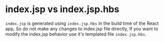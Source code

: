 <!--
 * Copyright (c) 2017-2023, WSO2 LLC (https://www.wso2.com) All Rights Reserved.
 * 
 * WSO2 LLC licenses this file to you under the Apache License,
 * Version 2.0 (the "License"); you may not use this file except
 * in compliance with the License.
 * You may obtain a copy of the License at
 * 
 * http://www.apache.org/licenses/LICENSE-2.0
 * 
 * Unless required by applicable law or agreed to in writing,
 * software distributed under the License is distributed on an
 * "AS IS" BASIS, WITHOUT WARRANTIES OR CONDITIONS OF ANY
 * KIND, either express or implied. See the License for the
 * specific language governing permissions and limitations
 * under the License.
 */
-->

# index.jsp vs index.jsp.hbs

`index.jsp` is generated using `index.jsp.hbs` in the build time of the React app, So do not make any changes to index.jsp file directly, If you want to modify the index.jsp behavior use it's templated file `index.jsp.hbs`.